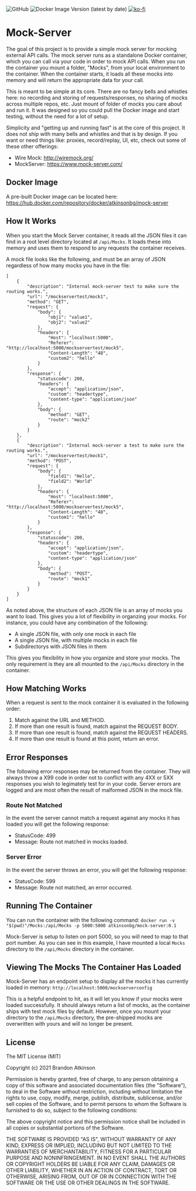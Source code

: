 ![GitHub](https://img.shields.io/github/license/atkinsonbg/mock-server) 
![Docker Image Version (latest by date)](https://img.shields.io/docker/v/atkinsonbg/mock-server) 
[![ko-fi](https://ko-fi.com/img/githubbutton_sm.svg)](https://ko-fi.com/O5O63ENS7)

# Mock-Server
The goal of this project is to provide a simple mock server for mocking external API calls. The mock server runs as a standalone Docker container, which you can call via your code in order to mock API calls. When you run the container you mount a folder, "Mocks", from your local environment to the container. When the container starts, it loads all these mocks into memory and will return the appropriate data for your call. 

This is meant to be simple at its core. There are no fancy bells and whistles here: no recording and storing of requests/responses, no sharing of mocks across multiple repos, etc. Just mount of folder of mocks you care about and run it. It was designed so you could pull the Docker image and start testing, without the need for a lot of setup.

Simplicity and "getting up and running fast" is at the core of this project. It does not ship with many bells and whistles and that is by design. If you want or need things like: proxies, record/replay, UI, etc, check out some of these other offerings:
- Wire Mock: http://wiremock.org/
- MockServer: https://www.mock-server.com/

## Docker Image
A pre-built Docker image can be located here: https://hub.docker.com/repository/docker/atkinsonbg/mock-server


## How It Works
When you start the Mock Server container, it reads all the JSON files it can find in a root level directory located at `/api/Mocks`. It loads these into memory and uses them to respond to any requests the container receives. 

A mock file looks like the following, and must be an array of JSON regardless of how many mocks you have in the file:
```
[
    {
        "description": "Internal mock-server test to make sure the routing works.",
        "url": "/mockservertest/mock1",
        "method": "GET",
        "request": {
            "body": {
                "obj1": "value1",
                "obj2": "value2"
            },
            "headers": {
                "Host": "localhost:5000",
                "Referer": "http://localhost:5000/mockservertest/mock5",
                "Content-Length": "48",
                "custom2": "hello"
            }
        },
        "response": {
            "statuscode": 200,
            "headers": {
                "accept": "application/json",
                "custom": "headertype",
                "content-type": "application/json"
            },
            "body": {
                "method": "GET",
                "route": "mock2"
            }
        }
    },
    {
        "description": "Internal mock-server a test to make sure the routing works.",
        "url": "/mockservertest/mock1",
        "method": "POST",
        "request": {
            "body": {
                "field1": "Hello",
                "field2": "World"
            },
            "headers": {
                "Host": "localhost:5000",
                "Referer": "http://localhost:5000/mockservertest/mock5",
                "Content-Length": "48",
                "custom1": "hello"
            }
        },
        "response": {
            "statuscode": 200,
            "headers": {
                "accept": "application/json",
                "custom": "headertype",
                "content-type": "application/json"
            },
            "body": {
                "method": "POST",
                "route": "mock1"
            }
        }
    }
]
```

As noted above, the structure of each JSON file is an array of mocks you want to load. This gives you a lot of flexibility in organzing your mocks. For instance, you could have any combination of the following:
- A single JSON file, with only one mock in each file
- A single JSON file, with multiple mocks in each file
- Subdirectorys with JSON files in them

This gives you flexibility in how you organize and store your mocks. The only requirement is they are all mounted to the `/api/Mocks` directory in the container.

## How Matching Works
When a request is sent to the mock container it is evaluated in the following order:
1. Match against the URL and METHOD.
2. If more than one result is found, match against the REQUEST BODY.
3. If more than one result is found, match against the REQUEST HEADERS.
4. If more than one result is found at this point, return an error.

## Error Responses
The following error responses may be returned from the container. They will always throw a X99 code in order not to conflict with any 4XX or 5XX responses you wish to legimately test for in your code. Server errors are logged and are most often the result of malformed JSON in the mock file.

### Route Not Matched
In the event the server cannot match a request against any mocks it has loaded you will get the following response:
- StatusCode: 499
- Message: Route not matched in mocks loaded.

### Server Error
In the event the server throws an error, you will get the following response:
- StatusCode: 599
- Message: Route not matched, an error occurred.

## Running The Container
You can run the container with the following command:
`docker run -v "$(pwd)"/Mocks:/api/Mocks -p 5000:5000 atkinsonbg/mock-server:0.1`

Mock-Server is setup to listen on port 5000, so you will need to map to that port number. As you can see in this example, I have mounted a local `Mocks` directory to the `/api/Mocks` directory in the container.

## Viewing The Mocks The Container Has Loaded
Mock-Server has an endpoint setup to display all the mocks it has currently loaded in memory:
`http://localhost:5000/mockserverconfig`

This is a helpful endpoint to hit, as it will let you know if your mocks were loaded successfully. It should always return a list of mocks, as the container ships with test mock files by default. However, once you mount your directory to the `/api/Mocks` directory, the pre-shipped mocks are overwritten with yours and will no longer be present.

## License
 
The MIT License (MIT)

Copyright (c) 2021 Brandon Atkinson

Permission is hereby granted, free of charge, to any person obtaining a copy of this software and associated documentation files (the "Software"), to deal in the Software without restriction, including without limitation the rights to use, copy, modify, merge, publish, distribute, sublicense, and/or sell copies of the Software, and to permit persons to whom the Software is furnished to do so, subject to the following conditions:

The above copyright notice and this permission notice shall be included in all copies or substantial portions of the Software.

THE SOFTWARE IS PROVIDED "AS IS", WITHOUT WARRANTY OF ANY KIND, EXPRESS OR IMPLIED, INCLUDING BUT NOT LIMITED TO THE WARRANTIES OF MERCHANTABILITY, FITNESS FOR A PARTICULAR PURPOSE AND NONINFRINGEMENT. IN NO EVENT SHALL THE AUTHORS OR COPYRIGHT HOLDERS BE LIABLE FOR ANY CLAIM, DAMAGES OR OTHER LIABILITY, WHETHER IN AN ACTION OF CONTRACT, TORT OR OTHERWISE, ARISING FROM, OUT OF OR IN CONNECTION WITH THE SOFTWARE OR THE USE OR OTHER DEALINGS IN THE SOFTWARE.
